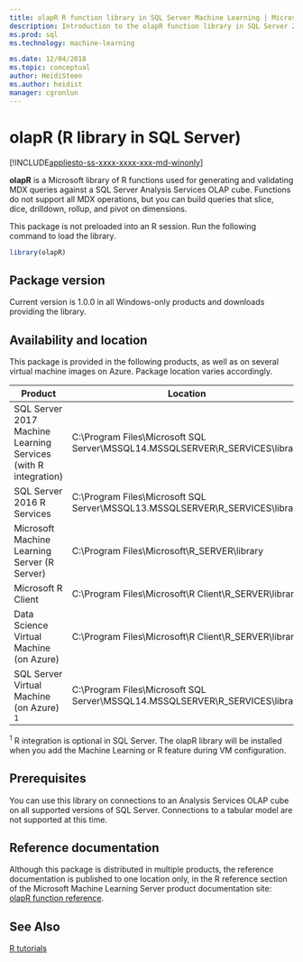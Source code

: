 ```yaml
---
title: olapR R function library in SQL Server Machine Learning | Microsoft Docs
description: Introduction to the olapR function library in SQL Server 2016 R Services and SQL Server 2017 Machine Learning Services with R.
ms.prod: sql
ms.technology: machine-learning

ms.date: 12/04/2018  
ms.topic: conceptual
author: HeidiSteen
ms.author: heidist
manager: cgronlun
---
```

# olapR (R library in SQL Server)
[!INCLUDE[appliesto-ss-xxxx-xxxx-xxx-md-winonly](../../includes/appliesto-ss-xxxx-xxxx-xxx-md-winonly.md)]

**olapR** is a Microsoft library of R functions used for generating and validating MDX queries against a SQL Server Analysis Services OLAP cube. Functions do not support all MDX operations, but you can build queries that slice, dice, drilldown, rollup, and pivot on dimensions. 

This package is not preloaded into an R session. Run the following command to load the library.

```r
library(olapR)
```

## Package version

Current version is 1.0.0 in all Windows-only products and downloads providing the library.

## Availability and location

This package is provided in the following products, as well as on several virtual machine images on Azure. Package location varies accordingly.

Product | Location |
--------|----------|
SQL Server 2017 Machine Learning Services (with R integration) | C:\Program Files\Microsoft SQL Server\MSSQL14.MSSQLSERVER\R_SERVICES\library | 
SQL Server 2016 R Services | C:\Program Files\Microsoft SQL Server\MSSQL13.MSSQLSERVER\R_SERVICES\library
Microsoft Machine Learning Server (R Server) | C:\Program Files\Microsoft\R_SERVER\library |
Microsoft R Client | C:\Program Files\Microsoft\R Client\R_SERVER\library |
Data Science Virtual Machine (on Azure) | C:\Program Files\Microsoft\R Client\R_SERVER\library |
SQL Server Virtual Machine (on Azure) <sup>1</sup> | C:\Program Files\Microsoft SQL Server\MSSQL14.MSSQLSERVER\R_SERVICES\library |

<sup>1</sup> R integration is optional in SQL Server. The olapR library will be installed when you add the Machine Learning or R feature during VM configuration.

## Prerequisites

You can use this library on connections to an Analysis Services OLAP cube on all supported versions of SQL Server. Connections to a tabular model are not supported at this time.

## Reference documentation

Although this package is distributed in multiple products, the reference documentation is published to one location only, in the R reference section of the Microsoft Machine Learning Server product documentation site: [olapR function reference](https://docs.microsoft.com/machine-learning-server/r-reference/olapr/olapr).


## See Also

[R tutorials](../tutorials/sql-server-r-tutorials.md)